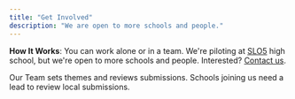 ```yaml
---
title: "Get Involved"
description: "We are open to more schools and people."
---
```


**How It Works**: You can work alone or in a team. We're piloting at [SLO5](https://slo5.edu.pl) high school, but we're open to more schools and people. Interested? [Contact us](mailto:edutransformer@slo5.edu.pl).

Our Team sets themes and reviews submissions. Schools joining us need a lead to review local submissions.